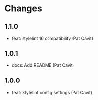 # Changes

## 1.1.0

- feat: stylelint 16 compatibility (Pat Cavit)

## 1.0.1

- docs: Add README (Pat Cavit)

## 1.0.0

- feat: Stylelint config settings (Pat Cavit)
